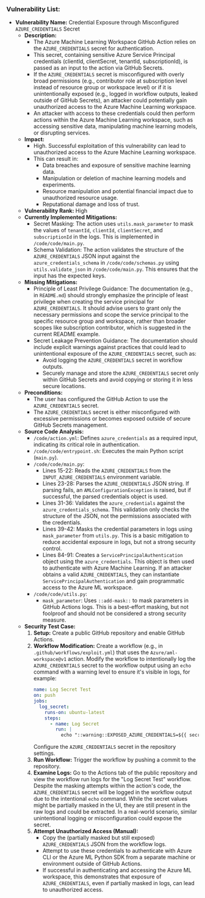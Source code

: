 ### Vulnerability List:

- **Vulnerability Name:** Credential Exposure through Misconfigured `AZURE_CREDENTIALS` Secret
  - **Description:**
    - The Azure Machine Learning Workspace GitHub Action relies on the `AZURE_CREDENTIALS` secret for authentication.
    - This secret, containing sensitive Azure Service Principal credentials (clientId, clientSecret, tenantId, subscriptionId), is passed as an input to the action via GitHub Secrets.
    - If the `AZURE_CREDENTIALS` secret is misconfigured with overly broad permissions (e.g., contributor role at subscription level instead of resource group or workspace level) or if it is unintentionally exposed (e.g., logged in workflow outputs, leaked outside of GitHub Secrets), an attacker could potentially gain unauthorized access to the Azure Machine Learning workspace.
    - An attacker with access to these credentials could then perform actions within the Azure Machine Learning workspace, such as accessing sensitive data, manipulating machine learning models, or disrupting services.
  - **Impact:**
    - High. Successful exploitation of this vulnerability can lead to unauthorized access to the Azure Machine Learning workspace.
    - This can result in:
      - Data breaches and exposure of sensitive machine learning data.
      - Manipulation or deletion of machine learning models and experiments.
      - Resource manipulation and potential financial impact due to unauthorized resource usage.
      - Reputational damage and loss of trust.
  - **Vulnerability Rank:** High
  - **Currently Implemented Mitigations:**
    - Secret Masking: The action uses `utils.mask_parameter` to mask the values of `tenantId`, `clientId`, `clientSecret`, and `subscriptionId` in the logs. This is implemented in `/code/code/main.py`.
    - Schema Validation: The action validates the structure of the `AZURE_CREDENTIALS` JSON input against the `azure_credentials_schema` in `/code/code/schemas.py` using `utils.validate_json` in `/code/code/main.py`. This ensures that the input has the expected keys.
  - **Missing Mitigations:**
    - Principle of Least Privilege Guidance: The documentation (e.g., in `README.md`) should strongly emphasize the principle of least privilege when creating the service principal for `AZURE_CREDENTIALS`. It should advise users to grant only the necessary permissions and scope the service principal to the specific resource group and workspace, rather than broader scopes like subscription contributor, which is suggested in the current README example.
    - Secret Leakage Prevention Guidance: The documentation should include explicit warnings against practices that could lead to unintentional exposure of the `AZURE_CREDENTIALS` secret, such as:
      - Avoid logging the `AZURE_CREDENTIALS` secret in workflow outputs.
      - Securely manage and store the `AZURE_CREDENTIALS` secret only within GitHub Secrets and avoid copying or storing it in less secure locations.
  - **Preconditions:**
    - The user has configured the GitHub Action to use the `AZURE_CREDENTIALS` secret.
    - The `AZURE_CREDENTIALS` secret is either misconfigured with excessive permissions or becomes exposed outside of secure GitHub Secrets management.
  - **Source Code Analysis:**
    - `/code/action.yml`: Defines `azure_credentials` as a required input, indicating its critical role in authentication.
    - `/code/code/entrypoint.sh`:  Executes the main Python script (`main.py`).
    - `/code/code/main.py`:
      - Lines 15-22: Reads the `AZURE_CREDENTIALS` from the `INPUT_AZURE_CREDENTIALS` environment variable.
      - Lines 23-28: Parses the `AZURE_CREDENTIALS` JSON string. If parsing fails, an `AMLConfigurationException` is raised, but if successful, the parsed credentials object is used.
      - Lines 31-36: Validates the `azure_credentials` against the `azure_credentials_schema`. This validation only checks the structure of the JSON, not the permissions associated with the credentials.
      - Lines 39-42: Masks the credential parameters in logs using `mask_parameter` from `utils.py`. This is a basic mitigation to reduce accidental exposure in logs, but not a strong security control.
      - Lines 84-91: Creates a `ServicePrincipalAuthentication` object using the `azure_credentials`. This object is then used to authenticate with Azure Machine Learning. If an attacker obtains a valid `AZURE_CREDENTIALS`, they can instantiate `ServicePrincipalAuthentication` and gain programmatic access to the Azure ML workspace.
    - `/code/code/utils.py`:
      - `mask_parameter`:  Uses `::add-mask::` to mask parameters in GitHub Actions logs. This is a best-effort masking, but not foolproof and should not be considered a strong security measure.
  - **Security Test Case:**
    1. **Setup:** Create a public GitHub repository and enable GitHub Actions.
    2. **Workflow Modification:** Create a workflow (e.g., in `.github/workflows/exploit.yml`) that uses the `Azure/aml-workspace@v1` action. Modify the workflow to intentionally log the `AZURE_CREDENTIALS` secret to the workflow output using an `echo` command with a warning level to ensure it's visible in logs, for example:
       ```yaml
       name: Log Secret Test
       on: push
       jobs:
         log_secret:
           runs-on: ubuntu-latest
           steps:
             - name: Log Secret
               run: |
                 echo "::warning::EXPOSED_AZURE_CREDENTIALS=${{ secrets.AZURE_CREDENTIALS }}"
       ```
       Configure the `AZURE_CREDENTIALS` secret in the repository settings.
    3. **Run Workflow:** Trigger the workflow by pushing a commit to the repository.
    4. **Examine Logs:** Go to the Actions tab of the public repository and view the workflow run logs for the "Log Secret Test" workflow. Despite the masking attempts within the action's code, the `AZURE_CREDENTIALS` secret will be logged in the workflow output due to the intentional `echo` command. While the secret values might be partially masked in the UI, they are still present in the raw logs and could be extracted. In a real-world scenario, similar unintentional logging or misconfiguration could expose the secret.
    5. **Attempt Unauthorized Access (Manual):**
       - Copy the (partially masked but still exposed) `AZURE_CREDENTIALS` JSON from the workflow logs.
       - Attempt to use these credentials to authenticate with Azure CLI or the Azure ML Python SDK from a separate machine or environment outside of GitHub Actions.
       - If successful in authenticating and accessing the Azure ML workspace, this demonstrates that exposure of `AZURE_CREDENTIALS`, even if partially masked in logs, can lead to unauthorized access.